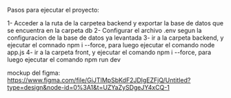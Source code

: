 Pasos para ejecutar el proyecto:

1- Acceder a la ruta de la carpetea backend y exportar la base de datos que se encuentra en la carpeta db
2- Configurar el archivo .env segun la configuracion de la base de datos ya levantada
3- ir a la carpeta backend, y ejecutar el comnado npm i --force, para luego ejecutar el comando node app.js
4- ir a la carpeta front, y ejecutar el comando npm i --force, para luego ejecutar el comando npm run dev

mockup del figma: https://www.figma.com/file/GiJTIMpSbKdF2JDlgEZFjQ/Untitled?type=design&node-id=0%3A1&t=UZYaZySDgeJY4xCQ-1